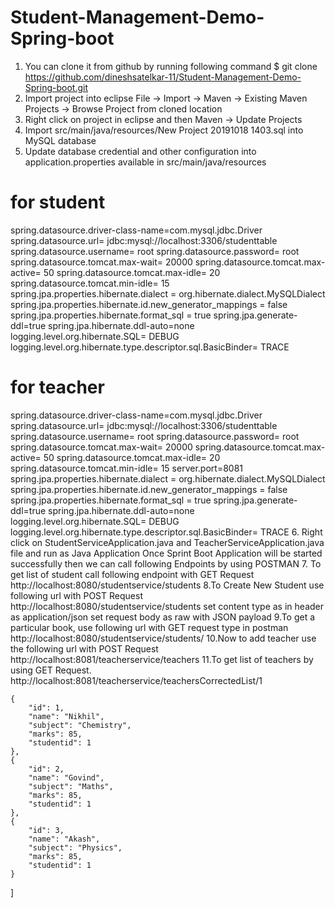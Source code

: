 # Student-Management-Demo-Spring-boot
1. You can clone it from github by running following command
  $ git clone https://github.com/dineshsatelkar-11/Student-Management-Demo-Spring-boot.git
2. Import project into eclipse
  File -> Import -> Maven -> Existing Maven Projects -> Browse Project from cloned location
3. Right click on project in eclipse and then Maven -> Update Projects
4. Import src/main/java/resources/New Project 20191018 1403.sql into MySQL database
5. Update database credential and other configuration into application.properties available in src/main/java/resources
# for student
spring.datasource.driver-class-name=com.mysql.jdbc.Driver
spring.datasource.url= jdbc:mysql://localhost:3306/studenttable
spring.datasource.username= root
spring.datasource.password= root
spring.datasource.tomcat.max-wait= 20000
spring.datasource.tomcat.max-active= 50
spring.datasource.tomcat.max-idle= 20
spring.datasource.tomcat.min-idle= 15
spring.jpa.properties.hibernate.dialect = org.hibernate.dialect.MySQLDialect
spring.jpa.properties.hibernate.id.new_generator_mappings = false
spring.jpa.properties.hibernate.format_sql = true
spring.jpa.generate-ddl=true
spring.jpa.hibernate.ddl-auto=none
logging.level.org.hibernate.SQL= DEBUG
logging.level.org.hibernate.type.descriptor.sql.BasicBinder= TRACE
# for teacher
spring.datasource.driver-class-name=com.mysql.jdbc.Driver
spring.datasource.url= jdbc:mysql://localhost:3306/studenttable
spring.datasource.username= root
spring.datasource.password= root
spring.datasource.tomcat.max-wait= 20000
spring.datasource.tomcat.max-active= 50
spring.datasource.tomcat.max-idle= 20
spring.datasource.tomcat.min-idle= 15
server.port=8081
spring.jpa.properties.hibernate.dialect = org.hibernate.dialect.MySQLDialect
spring.jpa.properties.hibernate.id.new_generator_mappings = false
spring.jpa.properties.hibernate.format_sql = true
spring.jpa.generate-ddl=true
spring.jpa.hibernate.ddl-auto=none
logging.level.org.hibernate.SQL= DEBUG
logging.level.org.hibernate.type.descriptor.sql.BasicBinder= TRACE
6. Right click on StudentServiceApplication.java and TeacherServiceApplication.java  file and run as Java Application Once Sprint Boot Application will be started successfully then we can call following Endpoints by using POSTMAN
7. To get list of student call following endpoint with GET Request
  http://localhost:8080/studentservice/students
8.To Create New Student use following url with POST Request
  http://localhost:8080/studentservice/students
set content type as in header as application/json
set request body as raw with JSON payload
9.To get a particular book, use following url with GET request type in postman
  http://localhost:8080/studentservice/students/<id>
10.Now to add teacher use the following url with POST Request
  http://localhost:8081/teacherservice/teachers
11.To get list of teachers by using GET Request.
http://localhost:8081/teacherservice/teachersCorrectedList/1

    {
        "id": 1,
        "name": "Nikhil",
        "subject": "Chemistry",
        "marks": 85,
        "studentid": 1
    },
    {
        "id": 2,
        "name": "Govind",
        "subject": "Maths",
        "marks": 85,
        "studentid": 1
    },
    {
        "id": 3,
        "name": "Akash",
        "subject": "Physics",
        "marks": 85,
        "studentid": 1
    }
]
